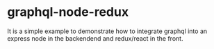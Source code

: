 # graphql-node-redux
It is a simple example to demonstrate how to integrate graphql into an express node in the backendend and redux/react in the front.
